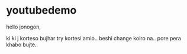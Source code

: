 # youtubedemo
hello jonogon,

ki ki j korteso bujhar try kortesi amio.. beshi change koiro na.. pore pera khabo bujte..
